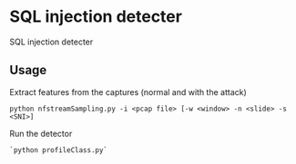 # SQL injection detecter
SQL injection detecter 

## Usage

Extract features from the captures (normal and with the attack)
```
python nfstreamSampling.py -i <pcap file> [-w <window> -n <slide> -s <SNI>]
```

Run the detector
```
`python profileClass.py`
```
